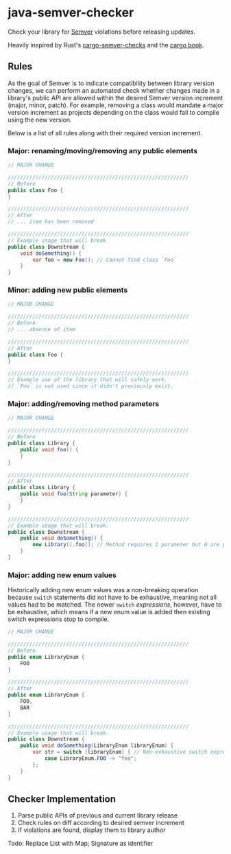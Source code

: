 # java-semver-checker

Check your library for [Semver](https://semver.org/) violations before releasing updates.

Heavily inspired by Rust's [cargo-semver-checks](https://github.com/obi1kenobi/cargo-semver-checks) and
the [cargo book](https://doc.rust-lang.org/cargo/reference/semver.html#item-remove).

## Rules

As the goal of Semver is to indicate compatibility between library version changes, we can perform an automated check
whether changes made in a library's public API are allowed within the desired Semver version increment (major, minor,
patch). For example, removing a class would mandate a major version increment as projects depending on the class would
fail to
compile using the new version.

Below is a list of all rules along with their required version increment.

### Major: renaming/moving/removing any public elements

```java
// MAJOR CHANGE

///////////////////////////////////////////////////////////
// Before
public class Foo {
}

///////////////////////////////////////////////////////////
// After
// ... item has been removed

///////////////////////////////////////////////////////////
// Example usage that will break
public class Downstream {
    void doSomething() {
        var foo = new Foo(); // Cannot find class `Foo`
    }
}
```

### Minor: adding new public elements

```java
// MAJOR CHANGE

///////////////////////////////////////////////////////////
// Before
// ... absence of item

///////////////////////////////////////////////////////////
// After
public class Foo {
}

///////////////////////////////////////////////////////////
// Example use of the library that will safely work.
// `Foo` is not used since it didn't previously exist.
```

### Major: adding/removing method parameters

```java
// MAJOR CHANGE

///////////////////////////////////////////////////////////
// Before
public class Library {
    public void foo() {
    }
}

///////////////////////////////////////////////////////////
// After
public class Library {
    public void foo(String parameter) {
    }
}

///////////////////////////////////////////////////////////
// Example usage that will break.
public class Downstream {
    public void doSomething() {
        new Library().foo(); // Method requires 1 parameter but 0 are provided
    }
}
```

### Major: adding new enum values

Historically adding new enum values was a non-breaking operation because `switch` statements did not have to be
exhaustive, meaning not all values had to be matched. The newer `switch` _expressions_, however, have to be exhaustive,
which means if a new enum value is added then existing switch expressions stop to compile.

```java
// MAJOR CHANGE

///////////////////////////////////////////////////////////
// Before
public enum LibraryEnum {
    FOO
}

///////////////////////////////////////////////////////////
// After
public enum LibraryEnum {
    FOO,
    BAR
}

///////////////////////////////////////////////////////////
// Example usage that will break.
public class Downstream {
    public void doSomething(LibraryEnum libraryEnum) {
        var str = switch (libraryEnum) { // Non-exhaustive switch expression (without default case)
            case LibraryEnum.FOO -> "foo";
        };
    }
}
```

## Checker Implementation

1. Parse public APIs of previous and current library release
2. Check rules on diff according to desired semver increment
3. If violations are found, display them to library author

Todo: Replace List with Map; Signature as identifier
